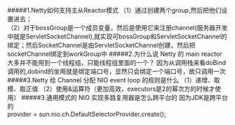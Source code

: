#####1.Netty如何支持主从Reactor模式
（1）通过创建两个group,然后把他们设置进去；<br>
（2）对于bossGroup是一个成员变量，然后是使用它来注册channel(服务器开发中就是ServletSocketChannel),就实现可bossGroup和ServletSocketChannel的
绑定；然后SocketChannel是由ServletSocketChannel创建，然后把socketChannel绑定到workGroup中
#####2.为什么说 Netty 的 main reactor 大多并不能用到一个线程组，只能线程组里面的一个？
因为从调用栈来看doBind调用的,dobind的坐用就是绑定端口号，显然只会绑定一个端口号，故只调用一次
#####3.Netty 给 Channel 分配 NIO event loop 的规则是什么
（1）递增、取模、取正值
（2）使用&运算符（更加高效，executors是2的幂次方的时候才使用）
#####3.通用模式的 NIO 实现多路复用器是怎么跨平台的
因为JDK是跨平台的<br>
provider = sun.nio.ch.DefaultSelectorProvider.create();